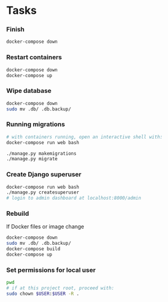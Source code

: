 # Tasks

### **Finish**

```bash
docker-compose down
```

### **Restart containers**

```bash
docker-compose down
docker-compose up
```

### **Wipe database**

```bash
docker-compose down
sudo mv .db/ .db.backup/
```

### **Running migrations**

```bash
# with containers running, open an interactive shell with:
docker-compose run web bash

./manage.py makemigrations
./manage.py migrate
```

### **Create Django superuser**

```bash
docker-compose run web bash
./manage.py createsuperuser
# login to admin dashboard at localhost:8000/admin
```

### **Rebuild**

If Docker files or image change

```bash
docker-compose down
sudo mv .db/ .db.backup/
docker-compose build
docker-compose up
```

### **Set permissions for local user**

```bash
pwd
# if at this project root, proceed with:
sudo chown $USER:$USER -R .
```




